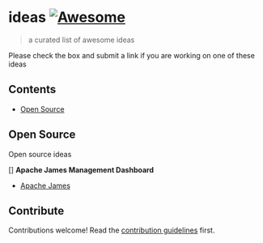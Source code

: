 # ideas [![Awesome](https://awesome.re/badge.svg)](https://awesome.re)

> a curated list of awesome ideas

Please check the box and submit a link if you are working on
one of these ideas


## Contents

- [Open Source](#open-source)


## Open Source

Open source ideas

[] **Apache James Management Dashboard**
  - [Apache James](https://james.apache.org)


## Contribute

Contributions welcome! Read the [contribution guidelines](CONTRIBUTING.md) first.
